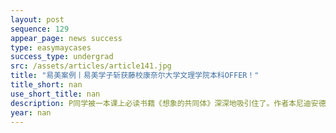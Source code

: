 ```yaml
---
layout: post
sequence: 129
appear_page: news success
type: easymaycases
success_type: undergrad
src: /assets/articles/article141.jpg
title: "易美案例丨易美学子斩获藤校康奈尔大学文理学院本科OFFER！"
title_short: nan
use_short_title: nan
description: P同学被一本课上必读书籍《想象的共同体》深深地吸引住了。作者本尼迪安德森认为，民族是想象的，有限的，共同体，完全是现代世界的产物。P同学感慨，自己常以民族和种族身份区分自己和美国同学，这样对于身份的认知实在太过狭隘。为了进一步在美国多元化的社会中探究群体身份，P同学决定把问题带入到更广阔的大学平台上。
year: nan
---
```


